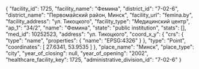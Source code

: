 {
    "facility_id": 1725,
    "facility_name": "Фемина",
    "district_id": "7-02-6",
    "district_name": "Первомайский район, Минск",
    "facility_url": "femina.by",
    "facility_address": "ул. Тикоцкого",
    "facility_type": "Медицинский центр",
    "ap_1": "34\/2",
    "name": "Фемина",
    "state": "public institution",
    "stats": [],
    "med_id": 10252523,
    "address": "ул. Тикоцкого",
    "coord_x_y": {
        "crs": {
            "type": "name",
            "properties": {
                "name": "EPSG:4326"
            }
        },
        "type": "Point",
        "coordinates": [
            27.6341,
            53.9535
        ]
    },
    "place_name": "Минск",
    "place_type": "city",
    "year_of_closing": null,
    "year_of_opening": "2002",
    "healthcare_facility_key": 1725,
    "administrative_division_id": "7-02-6"
}